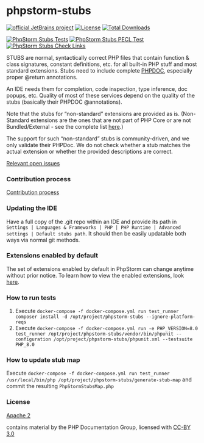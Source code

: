 # phpstorm-stubs 

[![official JetBrains project](http://jb.gg/badges/official.svg)](https://confluence.jetbrains.com/display/ALL/JetBrains+on+GitHub)
[![License](https://img.shields.io/badge/License-Apache%202.0-blue.svg)](https://www.apache.org/licenses/LICENSE-2.0.html)
[![Total Downloads](https://poser.pugx.org/jetbrains/phpstorm-stubs/downloads)](https://packagist.org/packages/jetbrains/phpstorm-stubs)

[![PhpStorm Stubs Tests](https://github.com/isfedorov/phpstorm-stubs/actions/workflows/main.yml/badge.svg)](https://github.com/isfedorov/phpstorm-stubs/actions/workflows/main.yml)
[![PhpStorm Stubs PECL Test](https://github.com/isfedorov/phpstorm-stubs/actions/workflows/testPeclExtensions.yml/badge.svg)](https://github.com/isfedorov/phpstorm-stubs/actions/workflows/testPeclExtensions.yml)
[![PhpStorm Stubs Check Links](https://github.com/isfedorov/phpstorm-stubs/actions/workflows/checkLinks.yml/badge.svg)](https://github.com/isfedorov/phpstorm-stubs/actions/workflows/checkLinks.yml)

STUBS are normal, syntactically correct PHP files that contain function & class signatures, constant definitions, etc. for all built-in PHP stuff and most standard extensions. Stubs need to include complete [PHPDOC], especially proper @return annotations.

An IDE needs them for completion, code inspection, type inference, doc popups, etc. Quality of most of these services depend on the quality of the stubs (basically their PHPDOC @annotations).

Note that the stubs for “non-standard” extensions are provided as is. (Non-Standard extensions are the ones that are not part of PHP Core or are not Bundled/External - see the complete list [here](http://php.net/manual/en/extensions.membership.php).)

The support for such “non-standard” stubs is community-driven, and we only validate their PHPDoc. We do not check whether a stub matches the actual extension or whether the provided descriptions are correct.

[Relevant open issues]

### Contribution process
[Contribution process](CONTRIBUTING.md)

### Updating the IDE
Have a full copy of the .git repo within an IDE and provide its path in `Settings | Languages & Frameworks | PHP | PHP Runtime | Advanced settings | Default stubs path`. It should then be easily updatable both ways via normal git methods.

### Extensions enabled by default
The set of extensions enabled by default in PhpStorm can change anytime without prior notice. To learn how to view the enabled extensions, look [here](https://blog.jetbrains.com/phpstorm/2017/03/per-project-php-extension-settings-in-phpstorm-2017-1/).

### How to run tests
1. Execute `docker-compose -f docker-compose.yml run test_runner composer install -d /opt/project/phpstorm-stubs --ignore-platform-reqs`
2. Execute `docker-compose -f docker-compose.yml run -e PHP_VERSION=8.0 test_runner /opt/project/phpstorm-stubs/vendor/bin/phpunit --configuration /opt/project/phpstorm-stubs/phpunit.xml --testsuite PHP_8.0`

### How to update stub map
Execute `docker-compose -f docker-compose.yml run test_runner /usr/local/bin/php /opt/project/phpstorm-stubs/generate-stub-map` and commit the resulting `PhpStormStubsMap.php`

### License
[Apache 2]

contains material by the PHP Documentation Group, licensed with [CC-BY 3.0] 

[PHPDOC]:https://github.com/phpDocumentor/fig-standards/blob/master/proposed/phpdoc.md
[Apache 2]:https://www.apache.org/licenses/LICENSE-2.0
[Relevant open issues]:https://youtrack.jetbrains.com/issues/WI?q=%23Unresolved+Subsystem%3A+%7BPHP+lib+stubs%7D+order+by%3A+votes+
[CC-BY 3.0]:https://www.php.net/manual/en/cc.license.php
